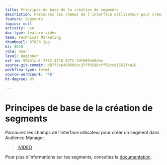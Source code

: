 ```yaml
---
title: Principes de base de la création de segments
description: Parcourez les champs de l’interface utilisateur pour créer un segment dans Audience Manager.
feature: Segments
topics: null
activity: use
doc-type: feature video
team: Technical Marketing
thumbnail: 37056.jpg
kt: 5820
role: User
level: Beginner
exl-id: 594b1caf-2752-4710-8272-2df669eb8dbe
source-git-commit: d87f5c6468600cc35ff059bcff98cc81552f4a10
workflow-type: tm+mt
source-wordcount: '48'
ht-degree: 0%

---
```


# Principes de base de la création de segments

Parcourez les champs de l’interface utilisateur pour créer un segment dans Audience Manager.

>[!VIDEO](https://video.tv.adobe.com/v/37056/?quality=12&learn=on)

Pour plus d’informations sur les segments, consultez la [documentation](https://experienceleague.adobe.com/docs/audience-manager/user-guide/features/segments/segments-purpose.html?lang=fr).
